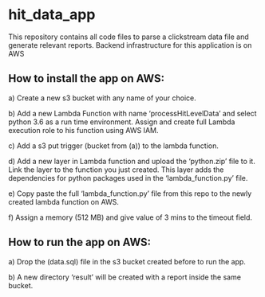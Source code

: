 # hit_data_app

This repository contains all code files to parse a clickstream data file and generate relevant reports. Backend infrastructure for this application is on AWS


## How to install the app on AWS:

a)	Create a new s3 bucket with any name of your choice.

b)	Add a new Lambda Function with name ‘processHitLevelData’ and select python 3.6 as a run time environment. Assign and create full Lambda execution role to his function using AWS IAM.

c)	Add a s3 put trigger (bucket from (a)) to the lambda function.

d)	Add a new layer in Lambda function and upload the ‘python.zip’ file to it. Link the layer to the function you just created. This layer adds the dependencies for python packages used in the ‘lambda_function.py’ file.

e)	Copy paste the full ‘lambda_function.py’ file from this repo to the newly created lambda function on AWS.

f)	Assign a memory (512 MB) and give value of 3 mins to the timeout field.

 
## How to run the app on AWS:
a)	Drop the (data.sql) file in the s3 bucket created before to run the app.

b)	A new directory ‘result’ will be created with a report inside the same bucket.
